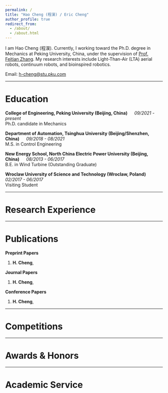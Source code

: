 ```yaml
---
permalink: /
title: "Hao Cheng (程淏) / Eric Cheng"
author_profile: true
redirect_from: 
  - /about/
  - /about.html
---
```


I am Hao Cheng (程淏). 
Currently, I working toward the Ph.D. degree in Mechanics at Peking University, China, under the supervision of [Prof. Feitian Zhang](http://www2.coe.pku.edu.cn/faculty/zhangfeitian/). 
My research interests include Light-Than-Air (LTA) aerial robots, continuum robots, and bioinspired robotics. 

Email: [h-cheng@stu.pku.com](mailto:h-cheng@stu.pku.com)

---

# Education

**College of Engineering, Peking University (Beijing, China)** &emsp; _09/2021 - present_  
Ph.D. candidate in Mechanics

**Department of Automation, Tsinghua University (Beijing/Shenzhen, China)** &emsp; _09/2018 - 08/2021_  
M.S. in Control Engineering 

**New Energy School, North China Electric Power University (Beijing, China)** &emsp; _08/2013 - 06/2017_  
B.E. in Wind Turbine (Outstanding Graduate)

**Wroclaw University of Science and Technology (Wroclaw,  Poland)** &emsp; _02/2017 - 06/2017_  
Visiting Student

---

# Research Experience



---

# Publications

**Preprint Papers**

1. **H. Cheng**, 

**Journal Papers**

1. **H. Cheng**, 

**Conference Papers**

1. **H. Cheng**, 




---

# Competitions



---

# Awards & Honors



---

# Academic Service

